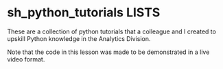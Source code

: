 # sh_python_tutorials LISTS
These are a collection of python tutorials that a colleague and I created to upskill Python knowledge in the Analytics Division.

Note that the code in this lesson was made to be demonstrated in a live video format.
